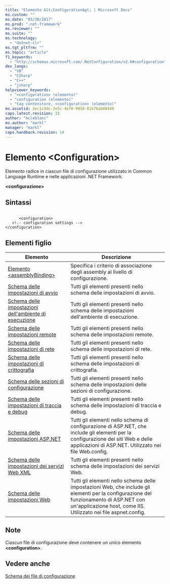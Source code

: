 ```yaml
---
title: "Elemento &lt;Configuration&gt; | Microsoft Docs"
ms.custom: ""
ms.date: "03/30/2017"
ms.prod: ".net-framework"
ms.reviewer: ""
ms.suite: ""
ms.technology: 
  - "dotnet-clr"
ms.tgt_pltfrm: ""
ms.topic: "article"
f1_keywords: 
  - "http://schemas.microsoft.com/.NetConfiguration/v2.0#configuration"
dev_langs: 
  - "VB"
  - "CSharp"
  - "C++"
  - "jsharp"
helpviewer_keywords: 
  - "<configuration> (elemento)"
  - "configuration (elemento)"
  - "tag contenitore, <configuration> (elemento)"
ms.assetid: 2ec1c9dc-2e5c-4ef0-9958-81670ab88449
caps.latest.revision: 15
author: "mcleblanc"
ms.author: "markl"
manager: "markl"
caps.handback.revision: 14
---
```

# Elemento &lt;Configuration&gt;
Elemento radice in ciascun file di configurazione utilizzato in Common Language Runtime e nelle applicazioni .NET Framework.  
  
 **\<configurazione\>**  
  
## Sintassi  
  
```  
  
      <configuration>   
   <!-- configuration settings -->   
</configuration>  
```  
  
## Elementi figlio  
  
|Elemento|Descrizione|  
|--------------|-----------------|  
|[Elemento \<assemblyBinding\>](../../../../docs/framework/configure-apps/file-schema/assemblybinding-element-for-configuration.md)|Specifica i criterio di associazione degli assembly al livello di configurazione.|  
|[Schema delle impostazioni di avvio](../../../../docs/framework/configure-apps/file-schema/startup/index.md)|Tutti gli elementi presenti nello schema delle impostazioni di avvio.|  
|[Schema delle impostazioni dell'ambiente di esecuzione](../../../../docs/framework/configure-apps/file-schema/runtime/index.md)|Tutti gli elementi presenti nello schema delle impostazioni dell'ambiente di esecuzione.|  
|[Schema delle impostazioni remote](http://msdn.microsoft.com/it-it/dc2d1e62-9af7-4ca1-99fd-98b93bb4db9e)|Tutti gli elementi presenti nello schema delle impostazioni remote.|  
|[Schema delle impostazioni di rete](../../../../docs/framework/configure-apps/file-schema/network/index.md)|Tutti gli elementi presenti nello schema delle impostazioni di rete.|  
|[Schema delle impostazioni di crittografia](../../../../docs/framework/configure-apps/file-schema/cryptography/index.md)|Tutti gli elementi presenti nello schema delle impostazioni di crittografia.|  
|[Schema delle sezioni di configurazione](../../../../docs/framework/configure-apps/file-schema/configuration-sections-schema.md)|Tutti gli elementi presenti nello schema delle impostazioni delle sezioni di configurazione.|  
|[Schema delle impostazioni di traccia e debug](../../../../docs/framework/configure-apps/file-schema/trace-debug/index.md)|Tutti gli elementi presenti nello schema delle impostazioni di traccia e debug.|  
|[Schema delle impostazioni ASP.NET](http://msdn.microsoft.com/it-it/116608f3-c03d-4413-9fc7-978703e18b0f)|Tutti gli elementi nello schema di configurazione di ASP.NET, che include gli elementi per la configurazione dei siti Web e delle applicazioni di ASP.NET.  Utilizzato nei file Web.config.|  
|[Schema delle impostazioni dei servizi Web XML](http://msdn.microsoft.com/it-it/f84d6d55-1add-4eb7-ae46-33df5833ea2e)|Tutti gli elementi presenti nello schema delle impostazioni dei servizi Web.|  
|[Schema delle impostazioni Web](../../../../docs/framework/configure-apps/file-schema/web/index.md)|Tutti gli elementi nello schema delle impostazioni Web, che include gli elementi per la configurazione del funzionamento di ASP.NET con un'applicazione host, come IIS.  Utilizzato nei file aspnet.config.|  
  
## Note  
 Ciascun file di configurazione deve contenere un unico elemento **\<configuration\>**.  
  
## Vedere anche  
 [Schema dei file di configurazione](../../../../docs/framework/configure-apps/file-schema/index.md)